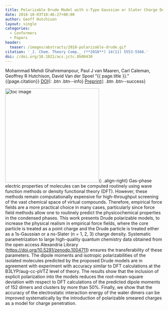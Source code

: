 ```yaml
---
title: Polarizable Drude Model with s-Type Gaussian or Slater Charge Density for General Molecular Mechanics Force Fields
date: 2018-10-03T18:46:27+00:00
author: Geoff Hutchison
layout: single
categories:
  - Conformers
  - Papers
header:
  teaser: /images/abstracts/2018-polarizable-drude.gif
citation: '_J. Chem. Theory Comp._ (**2018**) 14(11) 5553-5566.'
doi: //doi.org/10.1021/acs.jctc.8b00430
---
```


Mohammad Mehdi Ghahremanpour, Paul J van Maaren, Carl Caleman, Geoffrey R Hutchison, David Van der Spoel &#8220;{{ page.title }}.&#8221; {{page.citation}} [DOI]({{page.doi}}){: .btn .btn--info} [Preprint](https://doi.org/10.26434/chemrxiv.7035881.v1){: .btn .btn--success}

<!--more-->

<img alt="toc image" src="{{ page.header.teaser }}" width="300 px">{: .align-right}
Gas-phase electric properties of molecules can be computed routinely using wave function methods or density functional theory (DFT). However, these methods remain computationally expensive for high-throughput screening of the vast chemical space of virtual compounds. Therefore, empirical force fields are a more practical choice in many cases, particularly since force field methods allow one to routinely predict the physicochemical properties in the condensed phases. This work presents Drude polarizable models, to increase the physical realism in empirical force fields, where the core particle is treated as a point charge and the Drude particle is treated either as a 1s-Gaussian or a ns-Slater (n = 1, 2, 3) charge density. Systematic parametrization to large high-quality quantum chemistry data obtained from the open access Alexandria Library (https://doi.org/10.5281/zenodo.1004711) ensures the transferability of these parameters. The dipole moments and isotropic polarizabilities of the isolated molecules predicted by the proposed Drude models are in agreement with experiment with accuracy similar to DFT calculations at the B3LYP/aug-cc-pVTZ level of theory. The results show that the inclusion of explicit polarization into the models reduces the root-mean-square deviation with respect to DFT calculations of the predicted dipole moments of 152 dimers and clusters by more than 50%. Finally, we show that the accuracy of the electrostatic interaction energy of the water dimers can be improved systematically by the introduction of polarizable smeared charges as a model for charge penetration.
